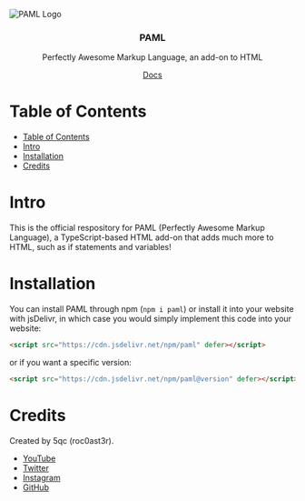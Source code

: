 ![PAML Logo](https://repository-images.githubusercontent.com/491334714/441747be-9bce-44e3-9330-0b78ff026b2d)

<h3 align="center">PAML</h3>
<p align="center">Perfectly Awesome Markup Language, an add-on to HTML</p>
<p align="center">
<a href="https://github.com/5qc/PAML/wiki">Docs</a>
</p>

# Table of Contents
- [Table of Contents](#table-of-contents)
- [Intro](#intro)
- [Installation](#installation)
- [Credits](#credits)

# Intro
This is the official respository for PAML (Perfectly Awesome Markup Language), a TypeScript-based HTML add-on that adds much more to HTML, such as if statements and variables!

# Installation
You can install PAML through npm (`npm i paml`) or install it into your website with jsDelivr, in which case you would simply implement this code into your website:
```html
<script src="https://cdn.jsdelivr.net/npm/paml" defer></script>
```
or if you want a specific version:
```html
<script src="https://cdn.jsdelivr.net/npm/paml@version" defer></script>
```

# Credits
Created by 5qc (roc0ast3r).
- [YouTube](https://youtube.com/roc0ast3r)
- [Twitter](https://twitter.com/roc0ast3r)
- [Instagram](https://instagram.com/roc0ast3r)
- [GitHub](https://github.com/5qc)
